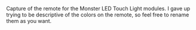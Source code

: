 Capture of the remote for the Monster LED Touch Light modules.  I gave up trying to be descriptive of the colors on the remote, so feel free to rename them as you want.
